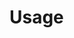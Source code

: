 # Usage

<!-- sphinx doesn't automatically handle typer like it does click so you will need to write this yourself -->
